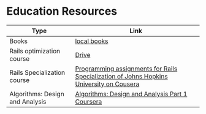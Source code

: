 # Education Resources

| Type  | Link |
| ------------- | ------------- |
| Books  | [local books](https://github.com/13LD/edu/tree/master/Books)  |
| Rails optimization course  | [Drive](https://drive.google.com/open?id=103IOGL84rXbDnGbJPphdNrJgUI8fyeLm)  |
| Rails Specialization course  | [Programming assignments for Rails Specialization of Johns Hopkins University on Cousera](https://github.com/13LD/edu/tree/master/rails-specialization)  |
| Algorithms: Design and Analysis   | [Algorithms: Design and Analysis Part 1 Coursera](https://github.com/13LD/edu/tree/master/algorithms-design-and-analysis)  |

